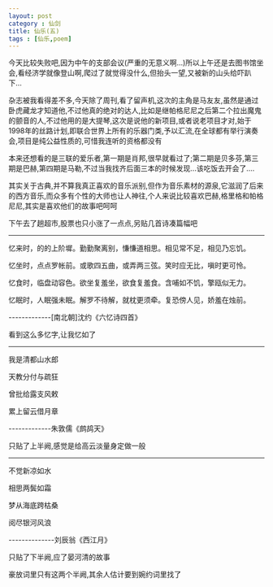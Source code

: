 ```yaml
---
layout: post
category : 仙剑
title: 仙乐(五)
tags : [仙乐,poem]
---
```



今天比较失败吧,因为中午的支部会议(严重的无意义啊...)所以上午还是去图书馆坐会,看经济学就像登山啊,爬过了就觉得没什么,但抬头一望,又被新的山头给吓趴下...
 
杂志被我看得差不多,今天除了周刊,看了留声机,这次的主角是马友友,虽然是通过卧虎藏龙才知道他,不过他真的绝对的达人,比如是继帕格尼尼之后第二个拉出魔鬼的颤音的人,不过他用的是大提琴,这次是说他的新项目,或者说老项目才对,始于1998年的丝路计划,即联合世界上所有的乐器门类,予以汇流,在全球都有举行演奏会,项目是纯公益性质的,可惜我连听的资格都没有
 
本来还想看的是三联的爱乐者,第一期是肖邦,很早就看过了;第二期是贝多芬,第三期是巴赫,第四期是马勒,不过当我找齐后面三本的时候发现...该吃饭去开会了....
 
其实关于古典,并不算我真正喜欢的音乐派别,但作为音乐素材的源泉,它滋润了后来的西方音乐,而众多有个性的大师也让人神往,个人来说比较喜欢巴赫,格里格和帕格尼尼,其实是喜欢他们的故事吧呵呵
 
下午去了趟超市,股票也只小涨了一点点,另贴几首诗凑篇幅吧
 
---
 
忆来时，的的上阶墀。勤勤聚离别，慊慊道相思。相见常不足，相见乃忘饥。
 
忆坐时，点点罗帐前。或歌四五曲，或弄两三弦。笑时应无比，嗔时更可怜。

忆食时，临盘动容色。欲坐复羞坐，欲食复羞食。含哺如不饥，擎瓯似无力。

忆眠时，人眠强未眠。解罗不待解，就枕更须牵。复恐傍人见，娇羞在烛前。


-------------[南北朝]沈约《六忆诗四首》

看到这么多忆字,让我忆如了

 
---

我是清都山水郎

天教分付与疏狂

曾批给露支风敕

累上留云借月章


 -------------朱敦儒《鹧鸪天》

只贴了上半阙,感觉是给高云淡量身定做一般

 ---

不觉新凉如水

相思两鬓如霜

梦从海底跨枯桑

阅尽银河风浪

--------------刘辰翁《西江月》

只贴了下半阙,应了晏河清的故事

 

豪放词里只有这两个半阙,其余人估计要到婉约词里找了

